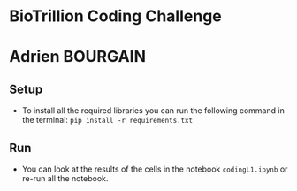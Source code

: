 # BioTrillion Coding Challenge

# Adrien BOURGAIN

## Setup

- To install all the required libraries you can run the following command in the terminal: `pip install -r requirements.txt`

## Run

- You can look at the results of the cells in the notebook `codingL1.ipynb` or re-run all the notebook.
